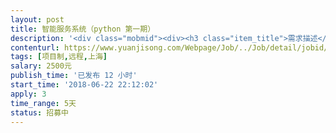 ```yaml
---                
layout: post       
title: 智能服务系统（python 第一期）           
description: '<div class="mobmid"><div><h3 class="item_title">需求描述</h3><p>基础架构	使用 Python3.6 版，以分布式部署的方式实现服务<br/>基础架构	搭建项目基本结构，包括服务层（接口层，分析层，执行层）、配置层、服务注册与发现、工具层<br/>基础架构	搭建服务框架，使用redis创建连接池，完成服务注册、排队、使用及处理<br/>基础架构	服务在使用完后，实现垃圾自动收集<br/>基础架构	服务具备健康检查功能</p></div><!--info end--></div>'     
contenturl: https://www.yuanjisong.com/Webpage/Job/../Job/detail/jobid/101607      
tags: [项目制,远程,上海]            
salary: 2500元          
publish_time: '已发布 12 小时'         
start_time: '2018-06-22 22:12:02'           
apply: 3                   
time_range: 5天              
status: 招募中                  
---                 
```

